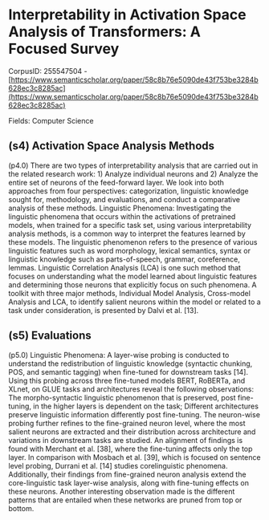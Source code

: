 # Interpretability in Activation Space Analysis of Transformers: A Focused Survey

CorpusID: 255547504 - [https://www.semanticscholar.org/paper/58c8b76e5090de43f753be3284b628ec3c8285ac](https://www.semanticscholar.org/paper/58c8b76e5090de43f753be3284b628ec3c8285ac)

Fields: Computer Science

## (s4) Activation Space Analysis Methods
(p4.0) There are two types of interpretability analysis that are carried out in the related research work: 1) Analyze individual neurons and 2) Analyze the entire set of neurons of the feed-forward layer. We look into both approaches from four perspectives: categorization, linguistic knowledge sought for, methodology, and evaluations, and conduct a comparative analysis of these methods. Linguistic Phenomena: Investigating the linguistic phenomena that occurs within the activations of pretrained models, when trained for a specific task set, using various interpretability analysis methods, is a common way to interpret the features learned by these models. The linguistic phenomenon refers to the presence of various linguistic features such as word morphology, lexical semantics, syntax or linguistic knowledge such as parts-of-speech, grammar, coreference, lemmas. Linguistic Correlation Analysis (LCA) is one such method that focuses on understanding what the model learned about linguistic features and determining those neurons that explicitly focus on such phenomena. A toolkit with three major methods, Individual Model Analysis, Cross-model Analysis and LCA, to identify salient neurons within the model or related to a task under consideration, is presented by Dalvi et al. [13].
## (s5) Evaluations
(p5.0) Linguistic Phenomena: A layer-wise probing is conducted to understand the redistribution of linguistic knowledge (syntactic chunking, POS, and semantic tagging) when fine-tuned for downstream tasks [14]. Using this probing across three fine-tuned models BERT, RoBERTa, and XLnet, on GLUE tasks and architectures reveal the following observations: The morpho-syntactic linguistic phenomenon that is preserved, post fine-tuning, in the higher layers is dependent on the task; Different architectures preserve linguistic information differently post fine-tuning. The neuron-wise probing further refines to the fine-grained neuron level, where the most salient neurons are extracted and their distribution across architecture and variations in downstream tasks are studied. An alignment of findings is found with Merchant et al. [38], where the fine-tuning affects only the top layer. In comparison with Mosbach et al. [39], which is focused on sentence level probing, Durrani et al. [14] studies corelinguistic phenomena. Additionally, their findings from fine-grained neuron analysis extend the core-linguistic task layer-wise analysis, along with fine-tuning effects on these neurons. Another interesting observation made is the different patterns that are entailed when these networks are pruned from top or bottom.
